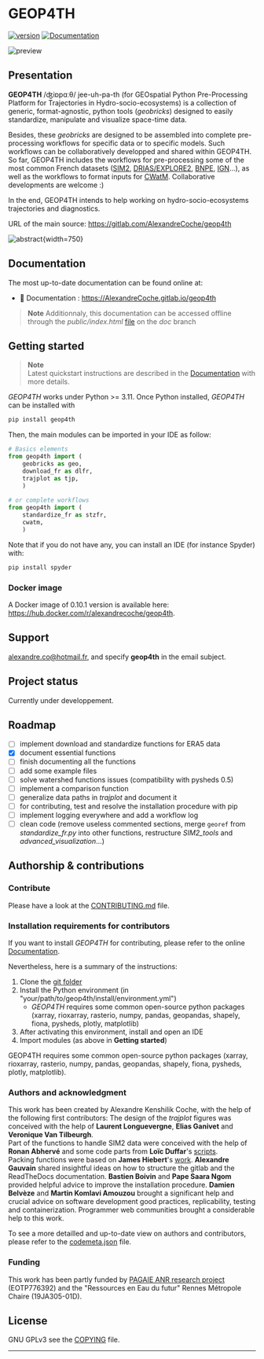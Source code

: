 # GEOP4TH
[![version](https://gitlab.com/AlexandreCoche/geop4th/-/badges/release.svg?version=latest)](https://gitlab.com/AlexandreCoche/geop4th)  [![Documentation](https://gitlab.com/AlexandreCoche/geop4th/badges/doc/pipeline.svg?key_text=📚+doc)](https://AlexandreCoche.gitlab.io/geop4th)

![preview](imgs/logo_v0.10.0a_smaller.png "Logo")

## Presentation
**GEOP4TH** /ʤiɒpɑːθ/ jee-uh-pa-th (for GEOspatial Python Pre-Processing Platform for Trajectories in Hydro-socio-ecosystems) is a collection of generic, 
format-agnostic, python tools (*geobricks*) designed to easily standardize, manipulate and visualize space-time data. 

Besides, these *geobricks* are designed to be assembled into complete pre-processing workflows for specific data or to specific models. 
Such workflows can be collaboratively developped and shared within GEOP4TH. 
So far, GEOP4TH includes the workflows for pre-processing some of the most common French datasets ([SIM2](https://www.data.gouv.fr/fr/datasets/donnees-changement-climatique-sim-quotidienne/), 
[DRIAS/EXPLORE2](https://www.drias-climat.fr), [BNPE](https://bnpe.eaufrance.fr), [IGN](https://geoservices.ign.fr/bdalti)...), as
well as the workflows to format inputs for [CWatM](https://cwatm.iiasa.ac.at). Collaborative developments are welcome :)

In the end, GEOP4TH intends to help working on hydro-socio-ecosystems trajectories and diagnostics. 

URL of the main source: https://gitlab.com/AlexandreCoche/geop4th

![abstract](imgs/illustration_globale_03short.png "Abstract"){width=750}

## Documentation
The most up-to-date documentation can be found online at:
- 📗 Documentation : https://AlexandreCoche.gitlab.io/geop4th

> **Note**
> Additionnaly, this documentation can be accessed offline through the *public/index.html* [file](public/index.html) on the *doc* branch 

## Getting started

> **Note**  
> Latest quickstart instructions are described in the [Documentation](https://AlexandreCoche.gitlab.io/geop4th) with more details.

*GEOP4TH* works under Python >= 3.11. Once Python installed, *GEOP4TH* can be installed with
```bash
pip install geop4th
```

Then, the main modules can be imported in your IDE as follow:
```python
# Basics elements
from geop4th import (
    geobricks as geo,
    download_fr as dlfr,
    trajplot as tjp,
    )
	
# or complete workflows
from geop4th import (
    standardize_fr as stzfr,
    cwatm,
    )
```

Note that if you do not have any, you can install an IDE (for instance Spyder) with:
```bash
pip install spyder
```


### Docker image
A Docker image of 0.10.1 version is available here: https://hub.docker.com/r/alexandrecoche/geop4th.

## Support
alexandre.co@hotmail.fr, and specify **geop4th** in the email subject.

## Project status
Currently under developpement.

## Roadmap
- [ ] implement download and standardize functions for ERA5 data
- [x] document essential functions
- [ ] finish documenting all the functions
- [ ] add some example files
- [ ] solve watershed functions issues (compatibility with pysheds 0.5)
- [ ] implement a comparison function
- [ ] generalize data paths in *trajplot* and document it
- [ ] for contributing, test and resolve the installation procedure with pip
- [ ] implement logging everywhere and add a workflow log
- [ ] clean code (remove useless commented sections, merge `georef` from *standardize_fr.py* into other functions, restructure *SIM2_tools* and *advanced_visualization*...)

## Authorship & contributions

### Contribute
Please have a look at the [CONTRIBUTING.md](CONTRIBUTING.md) file.

### Installation requirements for contributors
If you want to install *GEOP4TH* for contributing, please refer to the online [Documentation](https://AlexandreCoche.gitlab.io/geop4th/contributing/contributing.html).

Nevertheless, here is a summary of the instructions:
1. Clone the [git folder](https://gitlab.com/AlexandreCoche/geop4th.git)
2. Install the Python environment (in "your/path/to/geop4th/install/environment.yml")
    - *GEOP4TH* requires some common open-source python packages (xarray, rioxarray, rasterio, numpy, pandas, geopandas, shapely, fiona, pysheds, plotly, matplotlib)
3. After activating this environment, install and open an IDE
4. Import modules (as above in **Getting started**)

GEOP4TH requires some common open-source python packages (xarray, rioxarray, rasterio, numpy, pandas, geopandas, shapely, fiona, pysheds, plotly, matplotlib).

### Authors and acknowledgment
This work has been created by Alexandre Kenshilik Coche, with the help of the following first contributors:
The design of the *trajplot* figures was conceived with the help of **Laurent Longuevergne**, **Elias Ganivet** and **Veronique Van Tilbeurgh**.  
Part of the functions to handle SIM2 data were conceived with the help of **Ronan Abhervé** and some code parts from **Loïc Duffar**'s [scripts](https://github.com/loicduffar).  
Packing functions were based on **James Hiebert**'s [work](http://james.hiebert.name/blog/work/2015/04/18/NetCDF-Scale-Factors.html).
**Alexandre Gauvain** shared insightful ideas on how to structure the gitlab and the ReadTheDocs documentation.
**Bastien Boivin** and **Pape Saara Ngom** provided helpful advice to improve the installation procedure.
**Damien Belvèze** and **Martin Komlavi Amouzou** brought a significant help and crucial advice on software development good practices, replicability, testing and containerization.
Programmer web communities brought a considerable help to this work.

To see a more detailled and up-to-date view on authors and contributors, please refer to the [codemeta.json](codemeta.json) file.

### Funding
This work has been partly funded by [PAGAIE ANR research project](https://eau-et-territoire.org/le-projet-pagaie/) (EOTP776392) and the "Ressources en Eau du futur" Rennes Métropole Chaire (19JA305-01D).

## License
GNU GPLv3
see the [COPYING](COPYING) file.

***